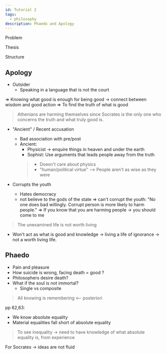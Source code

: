 ```yaml
---
id: Tutorial 2
tags:
  - philosophy
description: Phaedo and Apology
---
```

Problem

Thesis

Structure

## Apology

* Outsider
	* Speaking in a language that is not the court

=> Knowing what good is enough for being good -> connect between wisdom and good action
=> To find the truth of what is good
> Athenians are harming themselves since Socrates is the only one who concerns the truth and what truly good is.

- "Ancient" / Recent accusation
	- Bad association with pre/post
	- Ancient:
		- Physicist -> enquire things in heaven and under the earth
		- Sophist: Use arguments that leads people away from the truth
		>- Doesn't care about physics
	   >- "human/political virtue" --> People aren't as wise as they were

- Corrupts the youth
	- Hates democracy
	- not believe to the gods of the state
	=> can't corrupt the youth: "No one does bad willingly. Corrupt person is more likely to harm people."
	=> If you know that you are harming people -> you should come to me

> The unexamined life is not worth living
- Won't act as what is good and knowledge -> living a life of ignorance -> not a worth living life.

## Phaedo

- Pain and pleasure
- How suicide is wrong, facing death = good ?
- Philosophers desire death?
- What if the soul is not immortal?
	- Single vs composite

> All knowing is remembering <-- posteriori 

pp 62,63:
- We know absolute equality
- Material equalities fall short of absolute equality

> To see inequality -> need to have knowledge of what absolute equality is, from experience

For Socrates -> ideas are not fluid